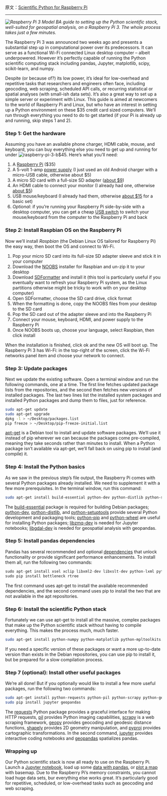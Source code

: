 原文：[Scientific Python for Raspberry Pi](http://geoffboeing.com/2016/03/scientific-python-raspberry-pi/)

---

_![Raspberry Pi 3 Model B](http://i1.wp.com/geoffboeing.com/wp-content/uploads/2016/03/raspberry-pi-3.jpg?resize=200%2C150)A guide to setting up the Python scientific stack, well-suited for geospatial analysis, on a Raspberry Pi 3. The whole process takes just a few minutes._

The Raspberry Pi 3 was announced two weeks ago and presents a substantial step up in computational power over its predecessors. It can serve as a functional Wi-Fi connected Linux desktop computer – albeit underpowered. However it’s perfectly capable of running the Python scientific computing stack including pandas, Jupyter, matplotlib, scipy, scikit-learn, and numpy.

Despite (or because of?) its low power, it’s ideal for low-overhead and repetitive tasks that researchers and engineers often face, including geocoding, web scraping, scheduled API calls, or recurring statistical or spatial analyses (with small-ish data sets). It’s also a great way to set up a simple server or experiment with Linux. This guide is aimed at newcomers to the world of Raspberry Pi and Linux, but who have an interest in setting up a Python environment on these $35 credit card sized computers. We’ll run through everything you need to do to get started (if your Pi is already up and running, skip steps 1 and 2).

### Step 1: Get the hardware

Assuming you have an available phone charger, HDMI cable, mouse, and keyboard, you can buy everything else you need to get up and running for under ![raspberry-pi-3-b](http://i2.wp.com/geoffboeing.com/wp-content/uploads/2016/03/raspberry-pi-3-b.jpg?resize=300%2C300)$45. Here’s what you’ll need:

1.  A [Raspberry Pi](https://www.raspberrypi.org/products/raspberry-pi-3-model-b/) ($35)
2.  A 5-volt 1-amp [power supply](https://www.raspberrypi.org/documentation/hardware/raspberrypi/power/README.md) (I just used an old Android charger with a micro-USB cable, otherwise about $5)
3.  A micro SD card with a full-size SD adapter ([about $9](http://www.amazon.com/Samsung-Class-Adapter-MB-MP32DA-AM/dp/B00IVPU786/))
4.  An HDMI cable to connect your monitor (I already had one, otherwise [about $5](http://www.amazon.com/AmazonBasics-High-Speed-HDMI-Cable-Supports/dp/B00870ZHCQ/))
5.  USB mouse/keyboard (I already had them, otherwise [about $15](http://www.amazon.com/AmazonBasics-Wired-Keyboard-Mouse-Bundle/dp/B00B7GV802/) for a basic set)
6.  _Optional_: if you’re running your Raspberry Pi side-by-side with a desktop computer, you can get a cheap [USB switch](http://www.amazon.com/gp/product/B006Z0Q2SI) to switch your mouse/keyboard from the computer to the Raspberry Pi and back

### Step 2: Install Raspbian OS on the Raspberry Pi

Now we’ll install _Raspbian_ (the Debian Linux OS tailored for Raspberry Pi) the easy way, then boot the OS and connect to Wi-Fi.

1.  Pop your micro SD card into its full-size SD adapter sleeve and stick it in your computer
2.  Download the [NOOBS](https://www.raspberrypi.org/downloads/noobs/) installer for Raspbian and un-zip it to your desktop
3.  Download [SDFormatter](https://www.sdcard.org/downloads/formatter_4/eula_windows/SDFormatterv4.zip) and install it (this tool is particularly useful if you eventually want to refresh your Raspberry Pi system, as the Linux partitions otherwise might be tricky to work with on your desktop computer)
4.  Open SDFormatter, choose the SD card drive, click format
5.  When the formatting is done, copy the NOOBS files from your desktop to the SD card
6.  Pop the SD card out of the adapter sleeve and into the Raspberry Pi
7.  Connect your mouse, keyboard, HDMI, and power supply to the Raspberry Pi
8.  Once NOOBS boots up, choose your language, select Raspbian, then click install

When the installation is finished, click ok and the new OS will boot up. The Raspberry Pi 3 has Wi-Fi: in the top-right of the screen, click the Wi-Fi networks panel item and choose your network to connect.

### Step 3: Update packages

Next we update the existing software. Open a terminal window and run the following commands, one at a time. The first line fetches updated package lists from the repositories, and the second then fetches new versions of installed packages. The last two lines list the installed system packages and installed Python packages and dump them to files, just for reference.
```sh
sudo apt-get update
sudo apt-get upgrade
dpkg -l > ~/Desktop/packages.list
pip freeze > ~/Desktop/pip-freeze-initial.list
```
[apt-get](https://wiki.debian.org/apt-get) is a Debian tool to install and update software packages. We’ll use it instead of pip wherever we can because the packages come pre-compiled, meaning they take seconds rather than minutes to install. When a Python package isn’t available via apt-get, we’ll fall back on using pip to install (and compile) it.

### Step 4: Install the Python basics

As we saw in the previous step’s file output, the Raspberry Pi comes with several Python packages already installed. We need to supplement it with a few more prerequisites. In the terminal window, run this command:
```sh
sudo apt-get install build-essential python-dev python-distlib python-setuptools python-pip python-wheel libzmq-dev libgdal-dev
```

The [build-essential](https://packages.debian.org/jessie/build-essential) package is required for building Debian packages; [python-dev](https://packages.debian.org/jessie/python-dev), [python-distlib](https://packages.debian.org/jessie/python-distlib), and [python-setuptools](https://packages.debian.org/jessie/python-setuptools) provide several Python development and packaging tools; [python-pip](https://packages.debian.org/jessie/python-pip) and [python-wheel](https://packages.debian.org/jessie/python-wheel) are useful for installing Python packages; [libzmq-dev](https://packages.debian.org/jessie/libzmq-dev) is needed for Jupyter notebooks; [libgdal-dev](https://packages.debian.org/jessie/libgdal-dev) is needed for geospatial analysis with geopandas.

### Step 5: Install pandas dependencies

Pandas has several recommended and optional [dependencies](http://pandas.pydata.org/pandas-docs/stable/install.html#dependencies) that unlock functionality or provide significant performance enhancements. To install them all, run the following two commands:
```py
sudo apt-get install xsel xclip libxml2-dev libxslt-dev python-lxml python-h5py python-numexpr python-dateutil python-six python-tz python-bs4 python-html5lib python-openpyxl python-tables python-xlrd python-xlwt cython python-sqlalchemy python-xlsxwriter python-jinja2 python-boto python-gflags python-googleapi python-httplib2 python-zmq libspatialindex-dev
sudo pip install bottleneck rtree
```

The first command uses apt-get to install the available recommended dependencies, and the second command uses pip to install the two that are not available in the apt repositories.

### Step 6: Install the scientific Python stack

Fortunately we can use apt-get to install all the massive, complex packages that make up the Python scientific stack without having to compile everything. This makes the process much, much faster.
```sh
sudo apt-get install python-numpy python-matplotlib python-mpltoolkits.basemap python-scipy python-sklearn python-statsmodels python-pandas
```
If you need a specific version of these packages or want a more up-to-date version than exists in the Debian repositories, you can use pip to install it, but be prepared for a slow compilation process.

### Step 7 (optional): Install other useful packages

We’re all done! But if you optionally would like to install a few more useful packages, run the following two commands:
```sh
sudo apt-get install python-requests python-pil python-scrapy python-geopy python-shapely python-pyproj
sudo pip install jupyter geopandas
```

The [requests](https://packages.debian.org/jessie/python-requests) Python package provides a graceful interface for making HTTP requests, [pil](https://packages.debian.org/jessie/python-pil) provides Python imaging capabilities, [scrapy](https://packages.debian.org/jessie/python-scrapy) is a web scraping framework, [geopy](https://packages.debian.org/jessie/python-geopy) provides geocoding and geodesic distance functions, [shapely](https://packages.debian.org/jessie/python-shapely) provides 2D geometry manipulation, and [pyproj](https://packages.debian.org/jessie/python-pyproj) provides cartographic transformations. In the second command, [jupyter](http://jupyter.org/) provides interactive coding notebooks and [geopandas](http://geopandas.org/) spatializes pandas.

### Wrapping up

Our Python scientific stack is now all ready to use on the Raspberry Pi. Launch a [Jupyter notebook](http://geoffboeing.com/2015/08/urban-informatics-visualization-berkeley/), load up some [data with pandas](http://geoffboeing.com/2014/08/visualizing-summer-travels-part-5-python-matplotlib/), or [plot a map](http://geoffboeing.com/2014/09/visualizing-summer-travels-part-6-projecting-spatial-data-python/) with basemap. Due to the Raspberry Pi’s memory constraints, you cannot load huge data sets, bur everything else works great. It’s particularly good for repetitive, scheduled, or low-overhead tasks such as geocoding and web scraping.

